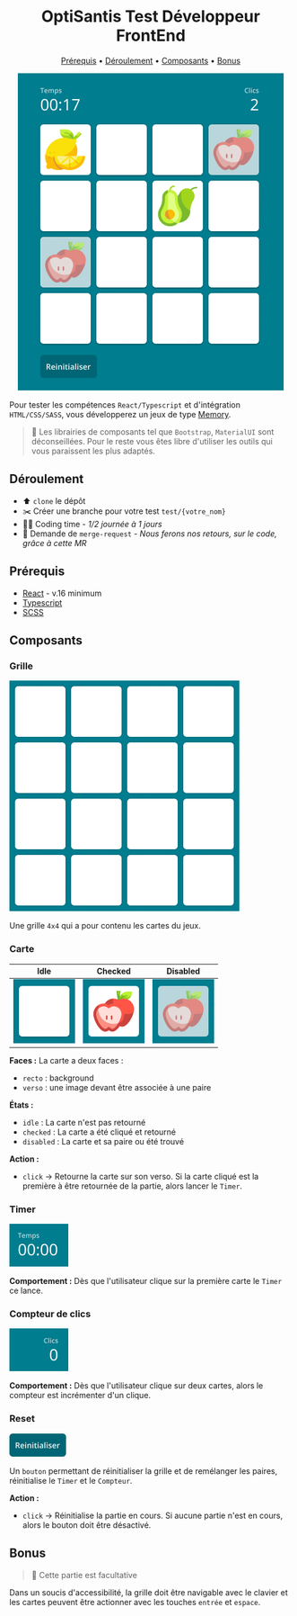 <h1 align="center">OptiSantis Test Développeur FrontEnd</h1>

<p align="center">
    <a href="#prérequis">Prérequis</a> • <a href="#déroulement">Déroulement</a> • <a href="#composants">Composants</a> • <a href="#bonus">Bonus</a>
</p>

<div align="center">
    <img src="./assets/images/.docs/Grid.jpg" alt="Jeux du Memory en cours" />
</div>

Pour tester les compétences `React/Typescript` et d'intégration `HTML/CSS/SASS`, vous développerez un jeux de type [Memory](https://fr.wikipedia.org/wiki/Memory_(jeu)).

> 🚨 Les librairies de composants tel que `Bootstrap`, `MaterialUI` sont déconseillées. Pour le reste vous êtes libre d'utiliser les outils qui vous paraissent les plus adaptés.

## Déroulement

* ⬆️ `clone` le dépôt
* ✂️ Créer une branche pour votre test `test/{votre_nom}`
* 🧑‍💻 Coding time - _1/2 journée à 1 jours_
* 🔀 Demande de `merge-request` - _Nous ferons nos retours, sur le code, grâce à cette MR_

## Prérequis

* [React](https://reactjs.org/) - v.16 minimum
* [Typescript](https://www.typescriptlang.org/)
* [SCSS](https://sass-lang.com/)

## Composants

### Grille

![Grille du Memory](/assets/images/.docs/components/Grid.jpg)

Une grille `4x4` qui a pour contenu les cartes du jeux.

### Carte

| Idle  | Checked  | Disabled  |
|:-:|:-:|:-:|
| ![](/assets/images/.docs/components/Card/Recto.jpg) | ![](/assets/images/.docs/components/Card/Verso.jpg) | ![](/assets/images/.docs/components/Card/Found.jpg) |

**Faces :**
La carte a deux faces : 
* `recto` : background
* `verso` : une image devant être associée à une paire

**États :**
* `idle` : La carte n'est pas retourné
* `checked` : La carte a été cliqué et retourné
* `disabled` : La carte et sa paire ou été trouvé

**Action :**
* `click` -> Retourne la carte sur son verso. Si la carte cliqué est la première à être retournée de la partie, alors lancer le `Timer`.

### Timer

![Timer à zéro](/assets/images/.docs/components/Timer.jpg)

**Comportement :** Dès que l'utilisateur clique sur la première carte le `Timer` ce lance. 

### Compteur de clics

![Compteur de cliques](/assets/images/.docs/components/Counter.jpg)

**Comportement :** Dès que l'utilisateur clique sur deux cartes, alors le compteur est incrémenter d'un clique. 

### Reset

![Button reset](/assets/images/.docs/components/Reset.png)

Un `bouton` permettant de réinitialiser la grille et de remélanger les paires, réinitialise le `Timer` et le `Compteur`.

**Action :** 
* `click` -> Réinitialise la partie en cours. Si aucune partie n'est en cours, alors le bouton doit être désactivé.

## Bonus

> 🚨 Cette partie est facultative

Dans un soucis d'accessibilité, la grille doit être navigable avec le clavier et les cartes peuvent être actionner avec les touches `entrée` et `espace`.
